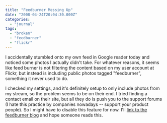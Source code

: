 ```yaml
---
title: "Feedburner Messing Up"
date: "2008-04-24T20:04:30.000Z"
categories: 
  - "journal"
tags: 
  - "broken"
  - "feedburner"
  - "flickr"
---
```


I accidentally stumbled onto my own feed in Google reader today and noticed some photos I actually didn't take. For whatever reasons, it seems like feed burner is not filtering the content based on my user account at Flickr, but instead is including public photos tagged "feedburner", something it never used to do.

I checked my settings, and it's definitely setup to only include photos from my stream, so the problem seems to be on their end. I tried finding a contact email on their site, but all they do is push you to the support forums (I hate this practice by companies nowadays -- support your product people). So I might have to disable this feature for now. I'll [link to the feedburner blog](http://blogs.feedburner.com/) and hope someone reads this.
